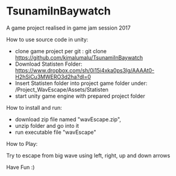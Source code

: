 # TsunamiInBaywatch
A game project realised in game jam session 2017

How to use source code in unity:

- clone game project per git : git clone https://github.com/kimalumalu/TsunamiInBaywatch
- Download Statisten Folder: https://www.dropbox.com/sh/0i15i4xka0ps3lg/AAAAt0-H2hSiCu3MWERO3d2ha?dl=0
- Insert Statisten folder into project game folder under: <PATH-TO-GIT-CHECKOUT>/Project_WavEscape/Assets/Statisten
- start unity game engine with prepared project folder

How to install and run:
- download zip file named "wavEscape.zip", 
- unzip folder and go into it
- run executable file "wavEscape"

How to Play:

Try to escape from big wave using left, right, up and down arrows

Have Fun :)
